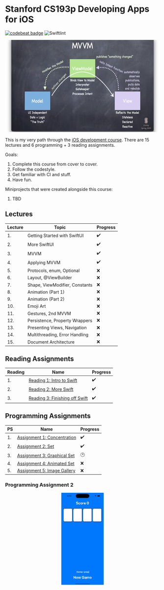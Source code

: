 # Stanford CS193p Developing Apps for iOS

[![codebeat badge](https://codebeat.co/badges/91a70745-1904-493e-8bc4-e9d5e776e105)](https://codebeat.co/projects/github-com-sencudra-cs193p-master)
![Swiftlint](https://img.shields.io/badge/SwiftLint-0.38.2-green)


<p align="center">
  <img src="Reading-Assignment/CS193P.webp" height="300">
</p>

This is my very path through the [iOS development course](https://cs193p.sites.stanford.edu/2023). There are 15 lectures and 6 programming + 3 reading assignments.

Goals:

1. Complete this course from cover to cover.
2. Follow the codestyle.
3. Get familiar with CI and stuff.
4. Have fun.

Miniprojects that were created alongside this course:

1. TBD

## Lectures

| Lecture | Topic                          | Progress           |
| ------- | ------------------------------ | ------------------ |
| 1.      | Getting Started with SwiftUI   | :heavy_check_mark: |
| 2.      | More SwiftUI                   | :heavy_check_mark: |
| 3.      | MVVM                           | :heavy_check_mark: |
| 4.      | Applying MVVM                  | :heavy_check_mark: |
| 5.      | Protocols, enum, Optional      | :x:                |
| 6.      | Layout, @ViewBuilder           | :x:                |
| 7.      | Shape, ViewModifier, Constants | :x:                |
| 8.      | Animation (Part 1)             | :x:                |
| 9.      | Animation (Part 2)             | :x:                |
| 10.     | Emoji Art                      | :x:                |
| 11.     | Gestures, 2nd MVVM             | :x:                |
| 12.     | Persistence, Property Wrappers | :x:                |
| 13.     | Presenting Views, Navigation   | :x:                |
| 14.     | Multithreading, Error Handling | :x:                |
| 15.     | Document Architecture          | :x:                |

## Reading Assignments

| Reading | Name                                                                  | Progress           |
| ------- | --------------------------------------------------------------------- | ------------------ |
| 1.      | [Reading 1: Intro to Swift](<Reading-Assignment/Reading 1.pdf>)      | :heavy_check_mark: |
| 2.      | [Reading 2: More Swift](<Reading-Assignment/Reading 2.pdf>)          | :heavy_check_mark: |
| 3.      | [Reading 3: Finishing off Swift](<Reading-Assignment/Reading 3.pdf>) | :heavy_check_mark: |

## Programming Assignments

| PS  | Name                                                                       | Progress           |
| --- | -------------------------------------------------------------------------- | ------------------ |
| 1.  | [Assignment 1: Concentration](<Programming-Assignment/Programming 1.pdf>) | :heavy_check_mark: |
| 2.  | [Assignment 2: Set](<Programming-Assignment/Programming 2.pdf>)           | :heavy_check_mark: |
| 3.  | [Assignment 3: Graphical Set](<Programming-Assignment/Programming 3.pdf>) | :clock2:           |
| 4.  | [Assignment 4: Animated Set](<Programming-Assignment/Programming 1.pdf>)  | :x:                |
| 5.  | [Assignment 5: Image Gallery](<Programming-Assignment/Programming 2.pdf>) | :x:                |


### Programming Assignment 2

<p align="center">
  <img src="Programming-Assignment/memorize.gif" height="300">
</p>